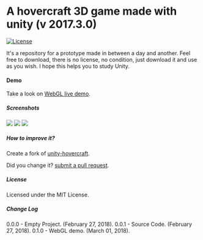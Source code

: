 # A hovercraft 3D game made with unity (v 2017.3.0) #

[![License](http://img.shields.io/:license-MIT-blue.svg)](https://raw.githubusercontent.com/joaokucera/unity-hovercraft/master/LICENSE)

It's a repository for a prototype made in between a day and another. Feel free to download, there is no license, no condition, just download it and use as you wish. I hope this helps you to study Unity.

#### Demo

Take a look on [WebGL live demo](https://rawgit.com/joaokucera/unity-hovercraft/master/build/webgl/index.html).

##### Screenshots

<img src="https://i.imgur.com/A6uAXfF.png" />
<img src="https://i.imgur.com/T88OKGr.png" />
<img src="https://i.imgur.com/dSfe0eW.png" />

##### How to improve it?

Create a fork of [unity-hovercraft](https://github.com/joaokucera/unity-hovercraft/fork). 

Did you change it? [submit a pull request](https://github.com/joaokucera/unity-hovercraft/pull/new/master).

##### License

Licensed under the MIT License.

##### Change Log

0.0.0 - Empty Project. (February 27, 2018).
0.0.1 - Source Code. (February 27, 2018).
0.1.0 - WebGL demo. (March 01, 2018).